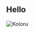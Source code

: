 ## Hello

![Koloru](http://github-profile-summary-cards.vercel.app/api/cards/profile-details?username=Koloru&theme=nord_dark)
